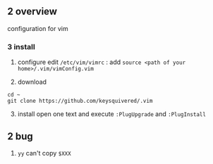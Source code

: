 ## 2 overview
configuration for vim

### 3  install
1. configure
edit `/etc/vim/vimrc` : add `source <path of your home>/.vim/vimConfig.vim` 


2. download
```shell
cd ~
git clone https://github.com/keysquivered/.vim
```

3. install
open one text and execute `:PlugUpgrade` and `:PlugInstall` 

## 2 bug
1. `yy` can't copy `$XXX` 
